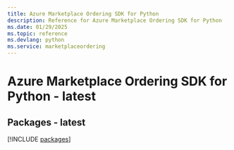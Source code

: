 ```yaml
---
title: Azure Marketplace Ordering SDK for Python
description: Reference for Azure Marketplace Ordering SDK for Python
ms.date: 01/29/2025
ms.topic: reference
ms.devlang: python
ms.service: marketplaceordering
---
```

# Azure Marketplace Ordering SDK for Python - latest
## Packages - latest
[!INCLUDE [packages](marketplace-ordering-index.md)]